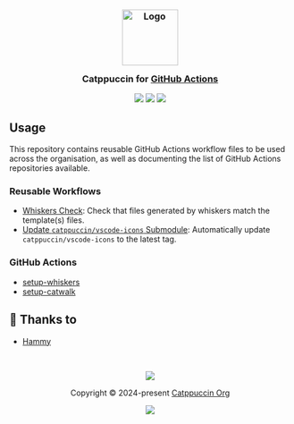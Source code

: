 <h3 align="center">
 <img src="https://raw.githubusercontent.com/catppuccin/catppuccin/main/assets/logos/exports/1544x1544_circle.png" width="100" alt="Logo"/><br/>
 <img src="https://raw.githubusercontent.com/catppuccin/catppuccin/main/assets/misc/transparent.png" height="30" width="0px"/>
 Catppuccin for <a href="https://docs.github.com/en/actions">GitHub Actions</a>
 <img src="https://raw.githubusercontent.com/catppuccin/catppuccin/main/assets/misc/transparent.png" height="30" width="0px"/>
</h3>

<p align="center">
 <a href="https://github.com/catppuccin/actions/stargazers"><img src="https://img.shields.io/github/stars/catppuccin/actions?colorA=363a4f&colorB=b7bdf8&style=for-the-badge"></a>
 <a href="https://github.com/catppuccin/actions/issues"><img src="https://img.shields.io/github/issues/catppuccin/actions?colorA=363a4f&colorB=f5a97f&style=for-the-badge"></a>
 <a href="https://github.com/catppuccin/actions/contributors"><img src="https://img.shields.io/github/contributors/catppuccin/actions?colorA=363a4f&colorB=a6da95&style=for-the-badge"></a>
</p>

## Usage

This repository contains reusable GitHub Actions workflow files to be used
across the organisation, as well as documenting the list of GitHub Actions
repositories available.

### Reusable Workflows

- [Whiskers Check](.github/workflows/whiskers-check.yml): Check that files
  generated by whiskers match the template(s) files.
- [Update `catppuccin/vscode-icons` Submodule](.github/workflows/vscode-icons.yml):
  Automatically update `catppuccin/vscode-icons` to the latest tag.

### GitHub Actions

- [setup-whiskers](https://github.com/catppuccin/setup-whiskers)
- [setup-catwalk](https://github.com/catppuccin/setup-catwalk)

## 💝 Thanks to

- [Hammy](https://github.com/sgoudham)

&nbsp;

<p align="center">
 <img src="https://raw.githubusercontent.com/catppuccin/catppuccin/main/assets/footers/gray0_ctp_on_line.svg?sanitize=true" />
</p>

<p align="center">
 Copyright &copy; 2024-present <a href="https://github.com/catppuccin" target="_blank">Catppuccin Org</a>
</p>

<p align="center">
 <a href="https://github.com/catppuccin/catppuccin/blob/main/LICENSE"><img src="https://img.shields.io/static/v1.svg?style=for-the-badge&label=License&message=MIT&logoColor=d9e0ee&colorA=363a4f&colorB=b7bdf8"/></a>
</p>
